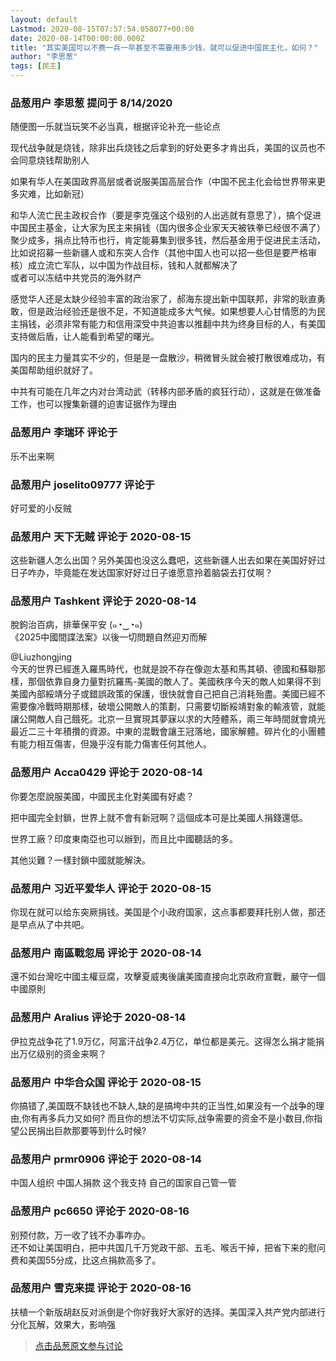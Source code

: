 ```yaml
---
layout: default
Lastmod: 2020-08-15T07:57:54.058077+00:00
date: 2020-08-14T00:00:00.000Z
title: "其实美国可以不费一兵一卒甚至不需要用多少钱，就可以促进中国民主化，如何？"
author: "李思葱"
tags: [民主]
---
```



### 品葱用户 **李思葱** 提问于 8/14/2020
    
随便图一乐就当玩笑不必当真，根据评论补充一些论点  
  
现代战争就是烧钱，除非出兵烧钱之后拿到的好处更多才肯出兵，美国的议员也不会同意烧钱帮助别人  
  
如果有华人在美国政界高层或者说服美国高层合作（中国不民主化会给世界带来更多灾难，比如新冠）  
  
和华人流亡民主政权合作（要是李克强这个级别的人出逃就有意思了），搞个促进中国民主基金，让大家为民主来捐钱（国内很多企业家天天被铁拳已经很不满了）聚少成多，捐点比特币也行，肯定能募集到很多钱，然后基金用于促进民主活动，比如说招募一些新疆人或和东突人合作（其他中国人也可以招一些但是要严格审核）成立流亡军队，以中国为作战目标，钱和人就都解决了  
或者可以冻结中共党员的海外财产  
  
感觉华人还是太缺少经验丰富的政治家了，郝海东提出新中国联邦，非常的耿直勇敢，但是政治经验还是很不足，不知道能成多大气候。如果想要人心甘情愿的为民主捐钱，必须非常有能力和信用深受中共迫害以推翻中共为终身目标的人，有美国支持做后盾，让人能看到希望的曙光。  
  
国内的民主力量其实不少的，但是是一盘散沙，稍微冒头就会被打散很难成功，有美国帮助组织就好了。  
  
中共有可能在几年之内对台湾动武（转移内部矛盾的疯狂行动），这就是在做准备工作，也可以搜集新疆的迫害证据作为理由
    
                

### 品葱用户 **李瑞环** 评论于 
        
乐不出来啊
        
                

### 品葱用户 **joselito09777** 评论于 
        
好可爱的小反贼
        
                

### 品葱用户 **天下无贼** 评论于 2020-08-15
        
这些新疆人怎么出国？另外美国也没这么蠢吧，这些新疆人出去如果在美国好好过日子咋办，毕竟能在发达国家好好过日子谁愿意拎着脑袋去打仗啊？
        
                

### 品葱用户 **Tashkent** 评论于 2020-08-14
        
脫鉤治百病，排華保平安 (๑◔‿◔๑)  
《2025中國間諜法案》以後一切問題自然迎刃而解  
  
@Liuzhongjing  
今天的世界已經進入羅馬時代，也就是說不存在像迦太基和馬其頓、德國和蘇聯那樣，那個依靠自身力量對抗羅馬-美國的敵人了。美國秩序今天的敵人如果得不到美國內部綏靖分子或錯誤政策的保護，很快就會自己把自己消耗殆盡。美國已經不需要像冷戰時期那樣，破壞公開敵人的策劃，只需要切斷綏靖對象的輸液管，就能讓公開敵人自己餓死。北京一旦實現其夢寐以求的大陸體系，兩三年時間就會燒光最近二三十年積攢的資源。中東的混戰會讓王冠落地，國家解體。碎片化的小團體有能力相互傷害，但幾乎沒有能力傷害任何其他人。
        
                

### 品葱用户 **Acca0429** 评论于 2020-08-14
        
你要怎麼說服美國，中國民主化對美國有好處？  
  
把中國完全封鎖，世界上就不會有新冠啊？這個成本可是比美國人捐錢還低。  
  
世界工廠？印度東南亞也可以辦到，而且比中國聽話的多。  
  
其他災難？一樣封鎖中國就能解決。
        
                

### 品葱用户 **习近平爱华人** 评论于 2020-08-15
        
你现在就可以给东突厥捐钱。美国是个小政府国家，这点事都要拜托别人做，那还是早点从了中共吧。
        
                

### 品葱用户 **南區戰忽局** 评论于 2020-08-14
        
還不如台灣吃中國主權豆腐，攻擊夏威夷後讓美國直接向北京政府宣戰，嚴守一個中國原則
        
                

### 品葱用户 **Aralius** 评论于 2020-08-14
        
伊拉克战争花了1.9万亿，阿富汗战争2.4万亿，单位都是美元。这得怎么捐才能捐出万亿级别的资金来啊？
        
                

### 品葱用户 **中华合众国** 评论于 2020-08-15
        
你搞错了,美国既不缺钱也不缺人,缺的是搞垮中共的正当性,如果没有一个战争的理由,你有再多兵力又如何? 而且你的想法不切实际,战争需要的资金不是小数目,你指望公民捐出巨款那要等到什么时候?
        
                

### 品葱用户 **prmr0906** 评论于 2020-08-14
        
中国人组织 中国人捐款 这个我支持 自己的国家自己管一管
        
                

### 品葱用户 **pc6650** 评论于 2020-08-16
        
别预付款，万一收了钱不办事咋办。  
还不如让美国明白，把中共国几千万党政干部、五毛、喉舌干掉，把省下来的慰问费和美国55分成，比这点捐款高多了。
        
                

### 品葱用户 **雪克来提** 评论于 2020-08-16
        
扶植一个新版胡赵反对派倒是个你好我好大家好的选择。美国深入共产党内部进行分化瓦解，效果大，影响强
        
                





> [点击品葱原文参与讨论](https://pincong.rocks/question/29824)

